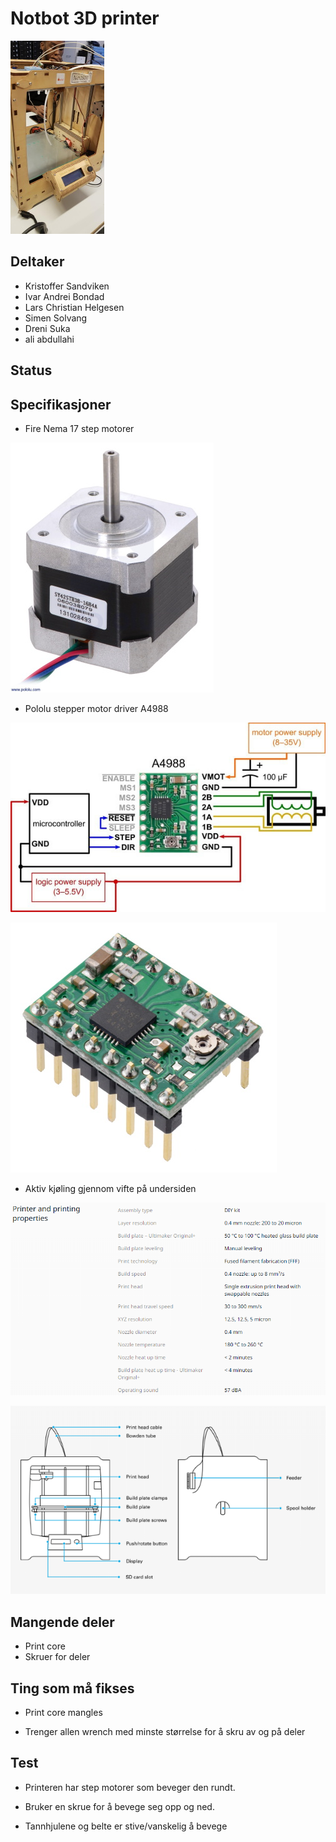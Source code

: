 # Notbot 3D printer
![notbot](notbot.jpg)


## Deltaker
- Kristoffer Sandviken
- Ivar Andrei Bondad
- Lars Christian Helgesen
- Simen Solvang
- Dreni Suka
- ali abdullahi

## Status

## Specifikasjoner
- Fire Nema 17 step motorer

![nema17](nema17.jpg)
- Pololu stepper motor driver A4988

![a4988diagram](a4988diagram.jpg)

![a4988](a4988.jpg)
- Aktiv kjøling gjennom vifte på undersiden


![printerproperties](printerproperties.png)

![hardwarecomponents](hardwarecomponents.png)
## Mangende deler
- Print core
- Skruer for deler
## Ting som må fikses
- Print core mangles

- Trenger allen wrench med minste størrelse for å skru av og på deler

## Test
- Printeren har step motorer som beveger den rundt.

- Bruker en skrue for å bevege seg opp og ned.


- Tannhjulene og belte er stive/vanskelig å bevege
